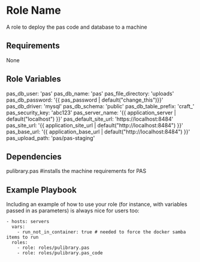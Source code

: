 Role Name
=========

A role to deploy the pas code and database to a machine

Requirements
------------

None

Role Variables
--------------

pas_db_user: 'pas'
pas_db_name: 'pas'
pas_file_directory: 'uploads'
pas_db_password: '{{ pas_password | default("change_this")}}'
pas_db_driver: 'mysql'
pas_db_schema: 'public'
pas_db_table_prefix: 'craft_'
pas_security_key: 'abc123'
pas_server_name: '{{ application_server | default("localhost") }}'
pas_default_site_url: 'https://localhost:8484'
pas_site_url: '{{ application_site_url | default("http://localhost:8484") }}'
pas_base_url: '{{ application_base_url | default("http://localhost:8484") }}'
pas_upload_path: 'pas/pas-staging'

Dependencies
------------

 pulibrary.pas     #installs the machine requirements for PAS

Example Playbook
----------------

Including an example of how to use your role (for instance, with variables
passed in as parameters) is always nice for users too:

    - hosts: servers
      vars:
        - run_not_in_container: true # needed to force the docker samba items to run
      roles:
        - role: roles/pulibrary.pas
        - role: roles/pulibrary.pas_code
